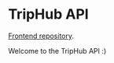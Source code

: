 TripHub API
===========

[Frontend repository](https://github.com/benjaminhadfield/TripHub).

Welcome to the TripHub API :)
